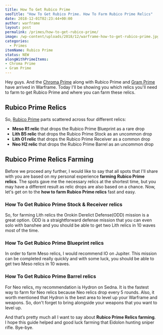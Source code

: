 ```yaml
---
title: How To Get Rubico Prime
seoTitle: "How To Get Rubico Prime. How To Farm Rubico Prime Relics"
date: 2018-12-01T02:23:44+00:00
author: warframe
layout: post
permalink: /primes/how-to-get-rubico-prime/
image: /wp-content/uploads/2018/12/warframe-how-to-get-rubico-prime.jpg
categories:
  - Primes
itemName: Rubico Prime
status: NEW
alongWithPrimeItems:
- Chroma Prime
- Gram Prime
---
```

Hey guys. And the [Chroma Prime](/primes/how-to-get-chroma-prime/ "How To Get Chroma Prime") along with Rubico Prime and [Gram Prime](/primes/how-to-get-gram-prime/ "How To Get Gram Prime") have arrived in Warframe. Today I'll be showing you which relics you'll need to farm to get Rubico Prime and where you can farm these relics. <!--more-->

## Rubico Prime Relics
So, [Rubico Prime](/rubico-prime-build/ "Rubico Prime Build") parts scattered across four different relics:

* <b>Meso R1 relic</b> that drops the Rubico Prime Blueprint as a rare drop
* <b>Lith B5 relic</b> that drops the Rubico Prime Stock as an uncommon drop
* <b>Lith O1 relic</b> that drops the Rubico Prime Receiver as a common drop
* <b>Neo H2 relic</b> that drops the Rubico Prime Barrel as an uncommon drop

## Rubico Prime Relics Farming
Before we proceed any further, I would like to say that all spots that I'll share with you are based on my personal experience <strong>farming Rubico Prime relics</strong>. The spots gave me the necessary relics at the shortest time, but you may have a different result as relic drops are also based on a chance. Now, let's get on to the <strong>how to farm Rubico Prime relics</strong> fast and easy.

### How To Get Rubico Prime Stock & Receiver relics
So, for farming Lith relics the Orokin Derelict Defense(ODD) mission is a great option. ODD is a straightforward defense mission that you can even solo with banshee and you should be able to get two Lith relics in 10 waves most of the time.

### How To Get Rubico Prime Blueprint relics
In order to farm Meso relics, I would recommend IO on Jupiter. This mission can be completed really quickly and with some luck, you should be able to get two Meso relics in 10 waves.

### How To Get Rubico Prime Barrel relics
For Neo relics, my recommendation is Hydron on Sedna. It is the fastest way to farm for Neo relics because Neo relics drop every 5 rounds. Also, it worth mentioned that Hydron is the best area to level up your Warframe and weapons. So, don't forget to bring alongside your weapons that you want to level up.

And that’s pretty much all I want to say about <strong>Rubico Prime Relics farming</strong>. I hope this guide helped and good luck farming that Eidolon hunting sniper rifle. Bye-bye.